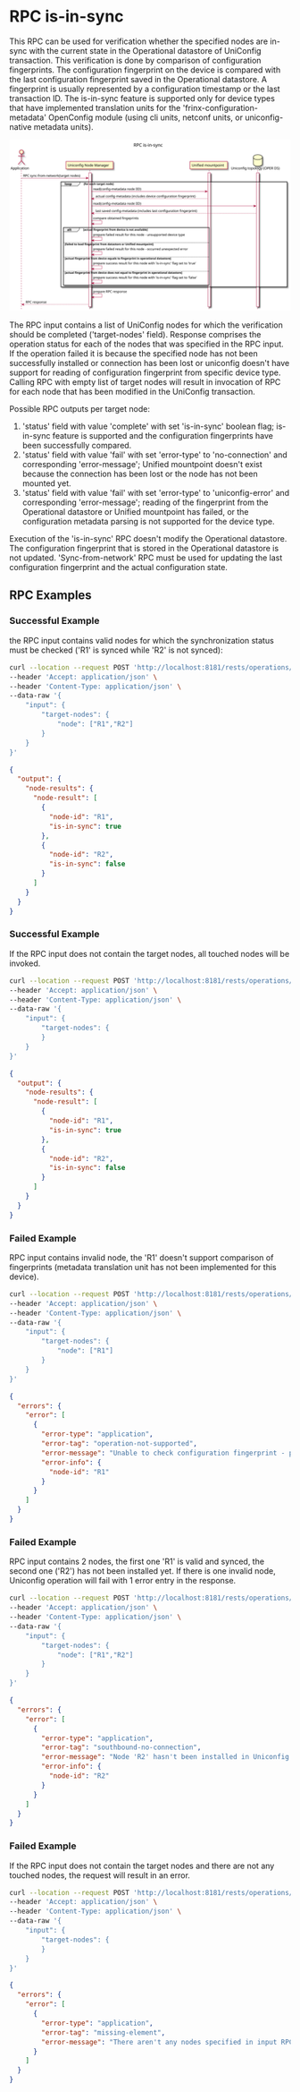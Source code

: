 # RPC is-in-sync

This RPC can be used for verification whether the specified nodes
are in-sync with the current state in the Operational datastore of
UniConfig transaction. This verification is done by comparison of
configuration fingerprints. The configuration fingerprint on the
device is compared with the last configuration fingerprint saved
in the Operational datastore. A fingerprint is usually represented
by a configuration timestamp or the last transaction ID. The is-in-sync
feature is supported only for device types that have implemented
translation units for the 'frinx-configuration-metadata' OpenConfig
module (using cli units, netconf units, or uniconfig-native metadata
units).

![RPC is-in-sync](RPC_is-in-sync-RPC_is_in_sync.svg)

The RPC input contains a list of UniConfig nodes for which the
verification should be completed ('target-nodes' field). Response
comprises the operation status for each of the nodes that was
specified in the RPC input. If the operation failed it is because
the specified node has not been successfully installed or connection
has been lost or uniconfig doesn't have support for reading of
configuration fingerprint from specific device type. Calling RPC
with empty list of target nodes will result in invocation of RPC
for each node that has been modified in the UniConfig transaction.

Possible RPC outputs per target node:

1. 'status' field with value 'complete' with set 'is-in-sync' boolean
    flag; is-in-sync feature is supported and the configuration
    fingerprints have been successfully compared.
2. 'status' field with value 'fail' with set 'error-type' to
    'no-connection' and corresponding 'error-message'; Unified
    mountpoint doesn't exist because the connection has been lost or the
    node has not been mounted yet.
3. 'status' field with value 'fail' with set 'error-type' to
    'uniconfig-error' and corresponding 'error-message'; reading of the
    fingerprint from the Operational datastore or Unified mountpoint has
    failed, or the configuration metadata parsing is not supported for
    the device type.

Execution of the 'is-in-sync' RPC doesn't modify the Operational
datastore. The configuration fingerprint that is stored in the
Operational datastore is not updated. 'Sync-from-network' RPC must be
used for updating the last configuration fingerprint and the actual
configuration state.

## RPC Examples

### Successful Example

the RPC input contains valid nodes for which the synchronization status
must be checked ('R1' is synced while 'R2' is not synced):

```bash RPC Request
curl --location --request POST 'http://localhost:8181/rests/operations/uniconfig-manager:is-in-sync' \
--header 'Accept: application/json' \
--header 'Content-Type: application/json' \
--data-raw '{
    "input": {
        "target-nodes": {
            "node": ["R1","R2"]
        }
    }
}'
```

```json RPC Response, Status: 200
{
  "output": {
    "node-results": {
      "node-result": [
        {
          "node-id": "R1",
          "is-in-sync": true
        },
        {
          "node-id": "R2",
          "is-in-sync": false
        }
      ]
    }
  }
}
```
### Successful Example

If the RPC input does not contain the target nodes, all touched nodes
will be invoked.

```bash RPC Request
curl --location --request POST 'http://localhost:8181/rests/operations/uniconfig-manager:is-in-sync' \
--header 'Accept: application/json' \
--header 'Content-Type: application/json' \
--data-raw '{
    "input": {
        "target-nodes": {
        }
    }
}'
```

```json RPC Response, Status: 200
{
  "output": {
    "node-results": {
      "node-result": [
        {
          "node-id": "R1",
          "is-in-sync": true
        },
        {
          "node-id": "R2",
          "is-in-sync": false
        }
      ]
    }
  }
}
```

### Failed Example

RPC input contains invalid node, the 'R1' doesn't support comparison of fingerprints
(metadata translation unit has not been implemented for this device).

```bash RPC Request
curl --location --request POST 'http://localhost:8181/rests/operations/uniconfig-manager:is-in-sync' \
--header 'Accept: application/json' \
--header 'Content-Type: application/json' \
--data-raw '{
    "input": {
        "target-nodes": {
            "node": ["R1"]
        }
    }
}'
```

```json RPC Response, Status: 501
{
  "errors": {
    "error": [
      {
        "error-type": "application",
        "error-tag": "operation-not-supported",
        "error-message": "Unable to check configuration fingerprint - parsing of configuration fingerprint is not implemented for this device type.",
        "error-info": {
          "node-id": "R1"
        }
      }
    ]
  }
}
```

### Failed Example

RPC input contains 2 nodes, the first one 'R1' is valid and synced,
the second one ('R2') has not been installed yet. If there is one
invalid node, Uniconfig operation will fail with 1 error entry in the
response.

```bash RPC Request
curl --location --request POST 'http://localhost:8181/rests/operations/uniconfig-manager:is-in-sync' \
--header 'Accept: application/json' \
--header 'Content-Type: application/json' \
--data-raw '{
    "input": {
        "target-nodes": {
            "node": ["R1","R2"]
        }
    }
}'
```

```json RPC Response, Status: 502
{
  "errors": {
    "error": [
      {
        "error-type": "application",
        "error-tag": "southbound-no-connection",
        "error-message": "Node 'R2' hasn't been installed in Uniconfig database",
        "error-info": {
          "node-id": "R2"
        }
      }
    ]
  }
}
```

### Failed Example

If the RPC input does not contain the target nodes and there
are not any touched nodes, the request will result in an error.

```bash RPC Request
curl --location --request POST 'http://localhost:8181/rests/operations/uniconfig-manager:is-in-sync' \
--header 'Accept: application/json' \
--header 'Content-Type: application/json' \
--data-raw '{
    "input": {
        "target-nodes": {
        }
    }
}'
```

```json RPC Response, Status: 400
{
  "errors": {
    "error": [
      {
        "error-type": "application",
        "error-tag": "missing-element",
        "error-message": "There aren't any nodes specified in input RPC and there aren't any touched nodes."
      }
    ]
  }
}
```
